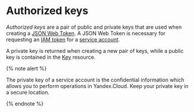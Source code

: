 # Authorized keys

_Authorized keys_ are a pair of public and private keys that are used when creating a [JSON Web Token](https://tools.ietf.org/html/rfc7519). A JSON Web Token is necessary for requesting an [IAM token](iam-token.md) for a [service account](../users/service-accounts.md).

A private key is returned when creating a new pair of keys, while a public key is contained in the [Key](/docs/iam/api-ref/Key/) resource.

{% note alert %}

The private key of a service account is the confidential information which allows you to perform operations in Yandex.Cloud. Keep your private key in a secure location.

{% endnote %}

